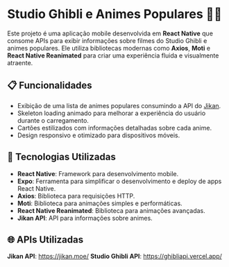 # Studio Ghibli e Animes Populares 🎥🗾

Este projeto é uma aplicação mobile desenvolvida em **React Native** que consome APIs para exibir informações sobre filmes do Studio Ghibli e animes populares. Ele utiliza bibliotecas modernas como **Axios**, **Moti** e **React Native Reanimated** para criar uma experiência fluida e visualmente atraente.

## 📋 Funcionalidades

- Exibição de uma lista de animes populares consumindo a API do [Jikan](https://jikan.moe/).
- Skeleton loading animado para melhorar a experiência do usuário durante o carregamento.
- Cartões estilizados com informações detalhadas sobre cada anime.
- Design responsivo e otimizado para dispositivos móveis.

## 🚀 Tecnologias Utilizadas

- **React Native**: Framework para desenvolvimento mobile.
- **Expo**: Ferramenta para simplificar o desenvolvimento e deploy de apps React Native.
- **Axios**: Biblioteca para requisições HTTP.
- **Moti**: Biblioteca para animações simples e performáticas.
- **React Native Reanimated**: Biblioteca para animações avançadas.
- **Jikan API**: API para informações sobre animes.

## 🌐 APIs Utilizadas
**Jikan API**: https://jikan.moe/
**Studio Ghibli API**: https://ghibliapi.vercel.app/